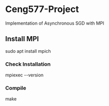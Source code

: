# Ceng577-Project
Implementation of Asynchronous SGD with MPI

## Install MPI
sudo apt install mpich

### Check Installation
mpiexec --version

### Compile
make
